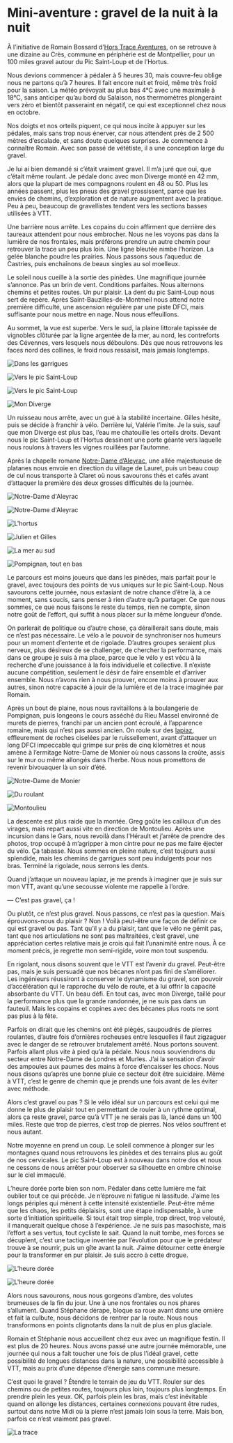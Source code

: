 # Mini-aventure : gravel de la nuit à la nuit

À l’initiative de Romain Bossard d’[Hors Trace Aventures](https://www.hors-traces-aventures.fr/), on se retrouve à une dizaine au Crès, commune en périphérie est de Montpellier, pour un 100 miles gravel autour du Pic Saint-Loup et de l’Hortus.<span id="more-55727"></span>

Nous devions commencer à pédaler à 5 heures 30, mais couvre-feu oblige nous ne partons qu’à 7 heures. Il fait encore nuit et froid, même très froid pour la saison. La météo prévoyait au plus bas 4°C avec une maximale à 18°C, sans anticiper qu’au bord du Salaison, nos thermomètres plongeraint vers zéro et bientôt passeraint en négatif, ce qui est exceptionnel chez nous en octobre.

Nos doigts et nos orteils piquent, ce qui nous incite à appuyer sur les pédales, mais sans trop nous énerver, car nous attendent près de 2 500 mètres d’escalade, et sans doute quelques surprises. Je commence à connaître Romain. Avec son passé de vététiste, il a une conception large du gravel.

Je lui ai bien demandé si c’était vraiment gravel. Il m’a juré que oui, que c’était même roulant. Je pédale donc avec mon Diverge monté en 42 mm, alors que la plupart de mes compagnons roulent en 48 ou 50. Plus les années passent, plus les pneus des gravel grossissent, parce que les envies de chemins, d’exploration et de nature augmentent avec la pratique. Peu à peu, beaucoup de gravellistes tendent vers les sections basses utilisées à VTT.

Une barrière nous arrête. Les copains du coin affirment que derrière des taureaux attendent pour nous embrocher. Nous ne les voyons pas dans la lumière de nos frontales, mais préférons prendre un autre chemin pour retrouver la trace un peu plus loin. Une ligne bleutée nimbe l’horizon. La gelée blanche poudre les prairies. Nous passons sous l’aqueduc de Castries, puis enchaînons de beaux singles au sol moelleux.

Le soleil nous cueille à la sortie des pinèdes. Une magnifique journée s’annonce. Pas un brin de vent. Conditions parfaites. Nous alternons chemins et petites routes. Un pur plaisir. La dent du pic Saint-Loup nous sert de repère. Après Saint-Bauzilles-de-Montmeil nous attend notre première difficulté, une ascension régulière par une piste DFCI, mais suffisante pour nous mettre en nage. Nous nous effeuillons.

Au sommet, la vue est superbe. Vers le sud, la plaine littorale tapissée de vignobles clôturée par la ligne argentée de la mer, au nord, les contreforts des Cévennes, vers lesquels nous déboulons. Dès que nous retrouvons les faces nord des collines, le froid nous ressaisit, mais jamais longtemps.

![Dans les garrigues](https://tcrouzet.com/images_tc/2020/10/IMG_4406.jpeg)

![Vers le pic Saint-Loup](https://tcrouzet.com/images_tc/2020/10/IMG_4411.jpeg)

![Vers le pic Saint-Loup](https://tcrouzet.com/images_tc/2020/10/IMG_4421.jpeg)

![Mon Diverge](https://tcrouzet.com/images_tc/2020/10/IMG_4429.jpeg)

Un ruisseau nous arrête, avec un gué à la stabilité incertaine. Gilles hésite, puis se décide à franchir à vélo. Derrière lui, Valérie l’imite. Je la suis, sauf que mon Diverge est plus bas, l’eau me chatouille les orteils droits. Devant nous le pic Saint-Loup et l’Hortus dessinent une porte géante vers laquelle nous roulons à travers les vignes rouillées par l’automne.

Après la chapelle romane [Notre-Dame d’Aleyrac](https://fr.wikipedia.org/wiki/Chapelle_Notre-Dame_d%27Aleyrac), une allée majestueuse de platanes nous envoie en direction du village de Lauret, puis un beau coup de cul nous transporte à Claret où nous savourons thés et cafés avant d’attaquer la première des deux grosses difficultés de la journée.

![Notre-Dame d'Aleyrac](https://tcrouzet.com/images_tc/2020/10/IMG_4422.jpeg)

![Notre-Dame d'Aleyrac](https://tcrouzet.com/images_tc/2020/10/IMG_4423.jpeg)

![L'hortus](https://tcrouzet.com/images_tc/2020/10/IMG_4427.jpeg)

![Julien et Gilles](https://tcrouzet.com/images_tc/2020/10/IMG_4431.jpeg)

![La mer au sud](https://tcrouzet.com/images_tc/2020/10/IMG_4432.jpeg)

![Pompignan, tout en bas](https://tcrouzet.com/images_tc/2020/10/IMG_4438.jpeg)

Le parcours est moins joueurs que dans les pinèdes, mais parfait pour le gravel, avec toujours des points de vus uniques sur le pic Saint-Loup. Nous savourons cette journée, nous extasiant de notre chance d’être là, à ce moment, sans soucis, sans penser à rien d’autre qu’à partager. Ce que nous sommes, ce que nous faisons le reste du temps, rien ne compte, sinon notre goût de l’effort, qui suffit à nous placer sur la même longueur d’onde.

On parlerait de politique ou d’autre chose, ça déraillerait sans doute, mais ce n’est pas nécessaire. Le vélo a le pouvoir de synchroniser nos humeurs pour un moment d’entente et de rigolade. D’autres groupes seraient plus nerveux, plus désireux de se challenger, de chercher la performance, mais dans ce groupe je suis à ma place, parce que le vélo y est vécu à la recherche d’une jouissance à la fois individuelle et collective. Il n’existe aucune compétition, seulement le désir de faire ensemble et d’arriver ensemble. Nous n’avons rien à nous prouver, encore moins à prouver aux autres, sinon notre capacité à jouir de la lumière et de la trace imaginée par Romain.

Après un bout de plaine, nous nous ravitaillons à la boulangerie de Pompignan, puis longeons le cours asséché du Rieu Massel environné de murets de pierres, franchi par un ancien pont écroulé, à l’apparence romaine, mais qui n’est pas aussi ancien. On roule sur des [lapiaz](https://fr.wikipedia.org/wiki/Lapiaz), effleurement de roches ciselées par le ruissellement, avant d’attaquer un long DFCI impeccable qui grimpe sur près de cinq kilomètres et nous amène à l’ermitage Notre-Dame de Monier où nous cassons la croûte, assis sur le mur ou même allongés dans l’herbe. Nous nous promettons de revenir bivouaquer là un soir d’été.

![Notre-Dame de Monier](https://tcrouzet.com/images_tc/2020/10/IMG_4444.jpeg)

![Du roulant](https://tcrouzet.com/images_tc/2020/10/IMG_4448.jpeg)

![Montoulieu](https://tcrouzet.com/images_tc/2020/10/montoulieu.png)

La descente est plus raide que la montée. Greg goûte les cailloux d’un des virages, mais repart aussi vite en direction de Montoulieu. Après une incursion dans le Gars, nous revoilà dans l’Hérault et j’arrête de prendre des photos, trop occupé à m’agripper à mon cintre pour ne pas me faire éjecter du vélo. Ça tabasse. Nous sommes en pleine nature, c’est toujours aussi splendide, mais les chemins de garrigues sont peu indulgents pour nos bras. Terminé la rigolade, nous serrons les dents.

Quand j’attaque un nouveau lapiaz, je me prends à imaginer que je suis sur mon VTT, avant qu’une secousse violente me rappelle à l’ordre.

— C’est pas gravel, ça !

Ou plutôt, ce n’est plus gravel. Nous passons, ce n’est pas la question. Mais éprouvons-nous du plaisir ? Non ! Voilà peut-être une façon de définir ce qui est gravel ou pas. Tant qu’il y a du plaisir, tant que le vélo ne gémit pas, tant que nos articulations ne sont pas maltraitées, c’est gravel, une appréciation certes relative mais je crois qui fait l’unanimité entre nous. À ce moment précis, je regrette mon semi-rigide, voire mon tout suspendu.

En rigolant, nous disons souvent que le VTT est l’avenir du gravel. Peut-être pas, mais je suis persuadé que nos bécanes n’ont pas fini de s’améliorer. Les ingénieurs réussiront à conserver le dynamisme du gravel, son pouvoir d’accélération qui le rapproche du vélo de route, et à lui offrir la capacité absorbante du VTT. Un beau défi. En tout cas, avec mon Diverge, taillé pour la performance plus que la grande randonnée, je ne suis pas dans un fauteuil. Mais les copains et copines avec des bécanes plus roots ne sont pas plus à la fête.

Parfois on dirait que les chemins ont été piégés, saupoudrés de pierres roulantes, d’autre fois d’ornières rocheuses entre lesquelles il faut zigzaguer avec le danger de se retrouver brutalement arrêté. Nous portons souvent. Parfois allant plus vite à pied qu’à la pédale. Nous nous souviendrons du secteur entre Notre-Dame de Londres et Murles. J’ai la sensation d’avoir des ampoules aux paumes des mains à force d’encaisser les chocs. Nous nous disons qu’après une bonne pluie ce secteur doit être suicidaire. Même à VTT, c’est le genre de chemin que je prends une fois avant de les éviter avec méthode.

Alors c’est gravel ou pas ? Si le vélo idéal sur un parcours est celui qui me donne le plus de plaisir tout en permettant de rouler à un rythme optimal, alors ça reste gravel, parce qu’à VTT je ne serais pas là, lancé dans un 100 miles. Reste que trop de pierres, c’est trop de pierres. Nos vélos souffrent et nous autant.

Notre moyenne en prend un coup. Le soleil commence à plonger sur les montagnes quand nous retrouvons les pinèdes et des terrains plus au goût de nos cervicales. Le pic Saint-Loup est à nouveau dans notre dos et nous ne cessons de nous arrêter pour observer sa silhouette en ombre chinoise sur le ciel immaculé.

L’heure dorée porte bien son nom. Pédaler dans cette lumière me fait oublier tout ce qui précède. Je n’éprouve ni fatigue ni lassitude. J’aime les longs périples qui mènent à cette intensité existentielle. Peut-être même que les chaos, les petits déplaisirs, sont une étape indispensable, à une sorte d’initiation spirituelle. Si tout était trop simple, trop direct, trop velouté, il manquerait quelque chose à l’expérience. Je ne suis pas masochiste, mais l’effort a ses vertus, tout cycliste le sait. Quand la nuit tombe, mes forces se décuplent, c’est une tactique inventée par l’évolution pour que le prédateur trouve à se nourrir, puis un gîte avant la nuit. J’aime détourner cette énergie pour la transformer en pur plaisir. Je suis accro à cette drogue.

![L'heure dorée](https://tcrouzet.com/images_tc/2020/10/IMG_4453.jpeg)

![L'heure dorée](https://tcrouzet.com/images_tc/2020/10/IMG_4468.jpeg)

Alors nous savourons, nous nous gorgeons d’ambre, des volutes brumeuses de la fin du jour. Une à une nos frontales ou nos phares s’allument. Quand Stéphane dérape, bloque sa roue avant dans une ornière et fait la culbute, nous décidons de rentrer par la route. Nous nous transformons en points clignotants dans la nuit de plus en plus glaciale.

Romain et Stéphanie nous accueillent chez eux avec un magnifique festin. Il est plus de 20 heures. Nous avons passé une autre journée mémorable, une journée qui nous a fait toucher une fois de plus l’idéal gravel, cette possibilité de longues distances dans la nature, une possibilité accessible à VTT, mais au prix d’une dépense d’énergie sans commune mesure.

C’est quoi le gravel ? Étendre le terrain de jeu du VTT. Rouler sur des chemins ou de petites routes, toujours plus loin, toujours plus longtemps. En prendre plein les yeux. OK, parfois plein les bras, mais c’est inévitable quand on allonge les distances, certaines connexions pouvant être rudes, surtout dans notre Midi où la pierre n’est jamais loin sous la terre. Mais bon, parfois ce n’est vraiment pas gravel.

![La trace](https://tcrouzet.com/images_tc/2020/10/gravierstrava.jpg)